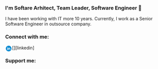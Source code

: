 ### I'm Softare Arhitect, Team Leader, Software Engineer 👋

I have been working with IT more 10 years. Currently, I work as a Senior Software Engineer in outsource company.
<br />

### Connect with me:
[<img align="left" alt="LinkedIn" width="22px" src="https://raw.githubusercontent.com/live-dev999/live-dev999/master/assets/icons8-linkedin-circled.svg" />][linkedin]
<br />
### Support me:

<!--
**live-dev999/live-dev999** is a ✨ _special_ ✨ repository because its `README.md` (this file) appears on your GitHub profile.

[linkedin]: https://www.linkedin.com/in/denis-prokhorchik-7a842286

Here are some ideas to get you started:

- 🔭 I’m currently working on ...
- 🌱 I’m currently learning ...
- 👯 I’m looking to collaborate on ...
- 🤔 I’m looking for help with ...
- 💬 Ask me about ...
- 📫 How to reach me: ...
- 😄 Pronouns: ...
- ⚡ Fun fact: ...
-->
